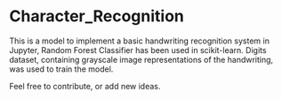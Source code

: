 # Character_Recognition
This is a model to implement a basic handwriting recognition system in Jupyter, Random Forest Classifier has been used in scikit-learn.  Digits dataset, containing grayscale image representations of the handwriting, was used to train the model.

Feel free to contribute, or add new ideas.
